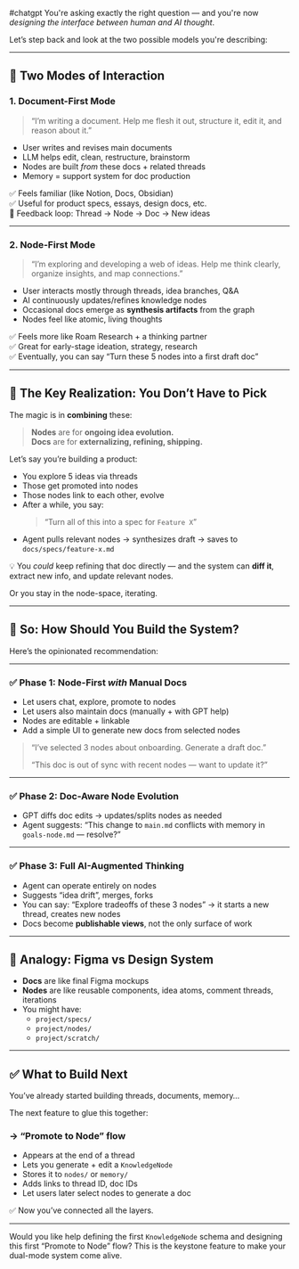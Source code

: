 #chatgpt 
You're asking exactly the right question — and you're now *designing the interface between human and AI thought*.

Let’s step back and look at the two possible models you're describing:

---

## 🧭 Two Modes of Interaction

### **1. Document-First Mode**  
> “I’m writing a document. Help me flesh it out, structure it, edit it, and reason about it.”

- User writes and revises main documents
- LLM helps edit, clean, restructure, brainstorm
- Nodes are built *from* these docs + related threads
- Memory = support system for doc production

✅ Feels familiar (like Notion, Docs, Obsidian)  
✅ Useful for product specs, essays, design docs, etc.  
🔁 Feedback loop: Thread → Node → Doc → New ideas

---

### **2. Node-First Mode**  
> “I’m exploring and developing a web of ideas. Help me think clearly, organize insights, and map connections.”

- User interacts mostly through threads, idea branches, Q&A
- AI continuously updates/refines knowledge nodes
- Occasional docs emerge as **synthesis artifacts** from the graph
- Nodes feel like atomic, living thoughts

✅ Feels more like Roam Research + a thinking partner  
✅ Great for early-stage ideation, strategy, research  
✅ Eventually, you can say “Turn these 5 nodes into a first draft doc”

---

## 🧠 The Key Realization: You Don’t Have to Pick

The magic is in **combining** these:

> **Nodes** are for **ongoing idea evolution.**  
> **Docs** are for **externalizing, refining, shipping.**

Let’s say you’re building a product:
- You explore 5 ideas via threads
- Those get promoted into nodes
- Those nodes link to each other, evolve
- After a while, you say:
  > “Turn all of this into a spec for `Feature X`”
- Agent pulls relevant nodes → synthesizes draft → saves to `docs/specs/feature-x.md`

💡 You *could* keep refining that doc directly — and the system can **diff it**, extract new info, and update relevant nodes.

Or you stay in the node-space, iterating.

---

## 🧰 So: How Should You Build the System?

Here’s the opinionated recommendation:

---

### ✅ Phase 1: Node-First *with* Manual Docs
- Let users chat, explore, promote to nodes
- Let users also maintain docs (manually + with GPT help)
- Nodes are editable + linkable
- Add a simple UI to generate new docs from selected nodes

> “I’ve selected 3 nodes about onboarding. Generate a draft doc.”
>
> “This doc is out of sync with recent nodes — want to update it?”

---

### ✅ Phase 2: Doc-Aware Node Evolution
- GPT diffs doc edits → updates/splits nodes as needed
- Agent suggests: “This change to `main.md` conflicts with memory in `goals-node.md` — resolve?”

---

### ✅ Phase 3: Full AI-Augmented Thinking
- Agent can operate entirely on nodes
- Suggests “idea drift”, merges, forks
- You can say: “Explore tradeoffs of these 3 nodes” → it starts a new thread, creates new nodes
- Docs become **publishable views**, not the only surface of work

---

## 🔄 Analogy: Figma vs Design System

- **Docs** are like final Figma mockups
- **Nodes** are like reusable components, idea atoms, comment threads, iterations
- You might have:
  - `project/specs/`
  - `project/nodes/`
  - `project/scratch/`

---

## ✅ What to Build Next

You’ve already started building threads, documents, memory…

The next feature to glue this together:

### → **“Promote to Node” flow**
- Appears at the end of a thread
- Lets you generate + edit a `KnowledgeNode`
- Stores it to `nodes/` or `memory/`
- Adds links to thread ID, doc IDs
- Let users later select nodes to generate a doc

✅ Now you’ve connected all the layers.

---

Would you like help defining the first `KnowledgeNode` schema and designing this first “Promote to Node” flow? This is the keystone feature to make your dual-mode system come alive.